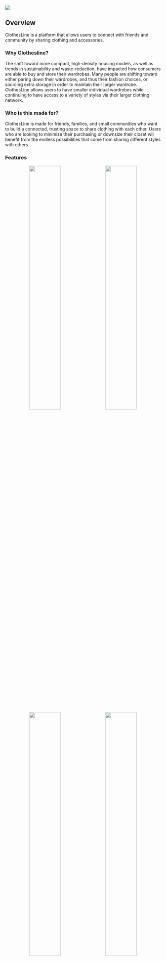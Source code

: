 ![](./readme-images/readme-logo.png)


## Overview
ClothesLine is a platform that allows users to connect with friends and community by sharing clothing and accessories.

### Why Clothesline?
The shift toward more compact, high-density housing models, as well as trends in sustainability and waste-reduction, have impacted how consumers are able to buy and store their wardrobes. Many people are shifting toward either paring down their wardrobes, and thus their fashion choices, or sourcing extra storage in order to maintain their larger wardrobe. ClothesLine allows users to have smaller individual wardrobes while continuing to have access to a variety of styles via their larger clothing network.

### Who is this made for?
ClothesLine is made for friends, families, and small communities who want to build a connected, trusting space to share clothing with each other. Users who are looking to minimize their purchasing or downsize their closet will benefit from the endless possibilities that come from sharing different styles with others.

### Features

<p style="text-align: center">
  <img src="./readme-images/login.jpg" width="45%" style="margin: 0 0.5rem"/>
  <img src="./readme-images/dashboard.jpg" width="45%" style="margin: 0 0.5rem"/> 
</p>

<p style="text-align: center">
  <img src="./readme-images/requests.jpg" width="45%" style="margin: 0 0.5rem" />
  <img src="./readme-images/item-details.jpg" width="45%" style="margin: 0 0.5rem" /> 
</p>

<p style="text-align: center">
  <img src="./readme-images/explore.jpg" width="45%" style="margin: 0 0.5rem" /> 
  <img src="./readme-images/my-closet.jpg" width="45%" style="margin: 0 0.5rem" />
</p>

## Installation

### Client:
1. All dependencies will be included in the package.json file. To get started, run:
```
npm install
```

2. The BASE_URL has been set to port 8080 in the utils.js file. If needed, change this.

3. Once dependecies have been installed, start up the application by running:
```
npm start
```
4. You will be able to register as a new user and access basic functions, including your personal closet and item upload. However, as functionality for adding friends has not been implemented, you will need to log in as an existing user in order to sample full functionality.
**Note:** Password encryption has **not** been implemented, and sample user login details can be found in the server seed files.

### Server:

1. Ensure to have Nodejs installed.

2. All dependencies will be included in the package.json file. To get started, run:
```
npm install
```

3. Set up a new .env file and copy variables from .env.sample

4. Set up a local database in accordance with the DB_NAME in your .env file, then run:
```
npx knex migrate:latest
npx knex seed:run
```

5. To start up the server, run:
```
node server.js
```

## Implementation

### Tech Stack
- React
- JavaScript
- MySQL
- Express
- Client libraries: 
    - react
    - react-router
    - axios
- Server libraries:
    - knex
    - express
    - multer

### APIs
- No external APIs

### Sitemap
- Register
- Login
- User Dashboard
- My Closet page:
    - View uploaded items
    - Upload new items
- Explore page:
    - Browse all friends' items with the option of filtering for specific styles or sizes
    - Click individual items to send a request to friends
- Closet pages:
    - Browse the items that one friend has uploaded to their closet

### Endpoints

**ITEM Routes**

**GET /items**
- Get a list of friends' items

Parameters:
- JWT

Optional query parameters:
- type, colour, size

Response: 
```
[
    {
        "id": 8,
        "title": "Long wool dresscoat",
        "size": "L/10/30",
        "image": "wool-coat.png",
        "first_name": "Evelyn"
    },
    {
        "id": 9,
        "title": "Pleated skirt",
        "size": "XS/2/26",
        "image": "pleat-skirt.png",
        "first_name": "Zhenyi"
    },
    ...
]
```

**POST /items**
- Add an item to your closet

Parameters:
- user id
- title
- type
- colour
- size
- image

Response:
```
{
    "id": 1,
    "user_id": 25,
    "title": "Red rain jacket",
    "type": "jacket",
    "colour": "red",
    "size": "M/8/28",
    "image": "image.jpg",
}
```

**GET /items/:itemId**
- Get an item's details

Parameters:
- item id
- JWT

Response:
```
{
    "id": 8,
    "title": "Long wool dresscoat",
    "type": "outerwear",
    "colour": "brown",
    "size": "L/10/30",
    "image": "wool-coat.png",
    "user_id": 3,
    "first_name": "Evelyn"
}
```
---
**USER Routes**

**GET /users/active**
- Get active user after login

Parameters:
- JWT

Response:
```
{
    "firstName": "Jane",
    "lastName": "Sample",
    "email": "jane.sample@email.com",
    "id": 1
}
```

**GET /:userId**
- Get user's name

Parameters:
- user id
- JWT

Response:
```
{
    "first_name": "Grace",
    "last_name": "Hopper"
}
```

**GET /users/:userId/items**

- Get user's closet (list of items associated with that user id)

Parameters:
- user id
- JWT token

Response:
```
[
  {
    "id": 9,
    "title": "Pleated skirt",
    "type": "skirt",
    "colour": "green",
    "size": "XS/2/26",
    "image": "pleat-skirt.png"
  },
  {
    "id": 10,
    "title": "DW Watch",
    "type": "accessory",
    "colour": "gold",
    "size": "N/A",
    "image": "dw-watch.png"
  },
    ...
]
```
---
**REQUEST Routes**

**GET /requests**
- Get all requests associated with active user

Parameters:
- JWT

Response:
```
{
    "incoming": [
    {
        "id": 4,
        "user1_id": 3,
        "title": "Parka",
        "image": "parka.jpg",
        "first_name": "Evelyn"
    }
    ],
    "outgoing": [
    {
        "id": 1,
        "user1_id": 1,
        "title": "Winter boots",
        "image": "boots.jpg",
        "first_name": "Misty"
    },
    ],
    "history": ...
}
```

**GET /requests/:requestId**
- Get request details

Parameters:
- JWT

Response:
```
{
  "id": 3,
  "item_id": 2,
  "user1_id": 3,
  "message": "Hi! Can I borrow these for Sam's wedding?",
  "status": "accepted",
  "title": "Black pumps",
  "size": "9",
  "image": "black-shoes.png",
  "first_name": "Evelyn"
}
```

**DELETE /requests/:requestId**
- Cancel a pending outgoing request

Parameters:
- JWT

**PUT /requests/:requestId**
- Accept or decline a pending incoming request

Parameters:
- JWT

Response:
```
{
  "id": 3,
  "user1_id": 3,
  "user2_id": 1,
  "item_id": 2,
  "message": "Hi! Can I borrow these for Sam's wedding?",
  "status": "declined",
  "date": "1706809948000"
}
```

**POST /requests/:itemId**
- Send a request

Parameters:
- JWT

```
{
  "id": 7,
  "user1_id": 1,
  "user2_id": 2,
  "item_id": 4,
  "message": "Can I please borrow this next week?",
  "status": "pending",
  "date": "1715059025542"
}
```

---
**AUTH Routes**

**POST /auth/register**
- Register a new user

Parameters:
- first_name, last_name, email, password

Response:
```
{
  "id": 6,
  "first_name": "Jane",
  "last_name": "Doe",
  "email": "jdoe@email.com",
  "password": "123456"
}
```

**POST /auth/login**

- Login a user

Parameters:
- email, password

Response:
```
{
    "token": "seyJhbGciOiJIUzI1NiIsInR5cCI6IkpXVCJ9.eyJzdWIiOiIxMjM0NTY3ODkwIiwibmFtZSI6I..."
}
```


### Auth

- JWT auth
    - Store JWT in localStorage, remove when a user logs out


## Next steps
- Password encryption for user database
- Implement searching for and adding friends
- Implement editing and deleting items from closet
- Add date field when sending a request
- Forgot password functionality